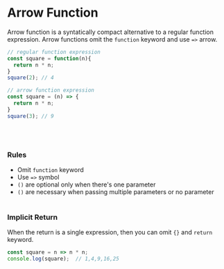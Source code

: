 # Arrow Function
Arrow function is a syntatically compact alternative to a regular function expression. Arrow functions omit the `function` keyword and use `=>` arrow.

```javascript
// regular function expression
const square = function(n){
  return n * n;
}
square(2); // 4

// arrow function expression
const square = (n) => {
  return n * n;
}
square(3); // 9
```
<br/><br/>

### Rules
* Omit `function` keyword
* Use `=>` symbol
* `()` are optional only when there's one parameter
* `()` are necessary when passing multiple parameters or no parameter 
<br/><br/>


### Implicit Return
When the return is a single expression, then you can omit `{}` and `return` keyword.
```javascript
const square = n => n * n;
console.log(square);  // 1,4,9,16,25
```
